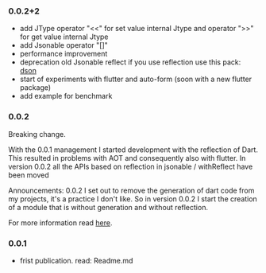 ### 0.0.2+2

* add JType operator "<<" for set value internal Jtype  and operator ">>" for get value internal Jtype
* add Jsonable operator "[]" 
* performance improvement 
* deprecation old Jsonable reflect if you use reflection use this pack: [dson](https://pub.dev/packages/dson)
* start of experiments with flutter and auto-form (soon with a new flutter package)
* add example for benchmark

### 0.0.2
Breaking change.

With the 0.0.1 management I started development with the reflection of Dart. This resulted in problems with AOT and consequently also with flutter.
In version 0.0.2 all the APIs based on reflection in jsonable / withReflect have been moved

Announcements:
0.0.2
I set out to remove the generation of dart code from my projects, it's a practice I don't like. So in version 0.0.2 I start the creation of a module that is without generation and without reflection.

For more information read [here](https://github.com/SpinaNico/jsonable).

### 0.0.1 
* frist publication. read: Readme.md